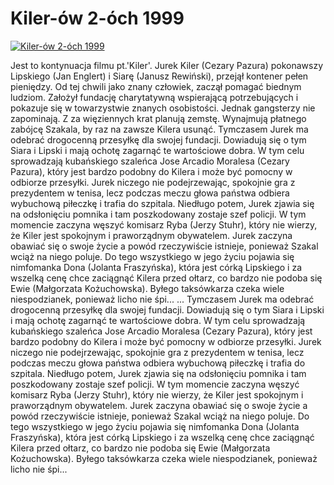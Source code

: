 Kiler-ów 2-óch 1999 
=============
[![Kiler-ów 2-óch 1999 ](http://vidos.pl/images/player.gif)](http://vidos.pl/kiler-ow-2-och-1999)

 Jest to kontynuacja filmu pt.'Kiler'. Jurek Kiler (Cezary Pazura) pokonawszy Lipskiego (Jan Englert) i Siarę (Janusz Rewiński), przejął kontener pełen pieniędzy. Od tej chwili jako znany człowiek, zaczął pomagać biednym ludziom. Założył fundację charytatywną wspierającą potrzebujących i pokazuje się w towarzystwie znanych osobistości. Jednak gangsterzy nie zapominają. Z za więziennych krat planują zemstę. Wynajmują płatnego zabójcę Szakala, by raz na zawsze Kilera usunąć. Tymczasem Jurek ma odebrać drogocenną przesyłkę dla swojej fundacji. Dowiadują się o tym Siara i Lipski i mają ochotę zagarnąć te wartościowe dobra. W tym celu sprowadzają kubańskiego szaleńca Jose Arcadio Moralesa (Cezary Pazura), który jest bardzo podobny do Kilera i może być pomocny w odbiorze przesyłki. Jurek niczego nie podejrzewając, spokojnie gra z prezydentem w tenisa, lecz podczas meczu głowa państwa odbiera wybuchową piłeczkę i trafia do szpitala. Niedługo potem, Jurek zjawia się na odsłonięciu pomnika i tam poszkodowany zostaje szef policji. W tym momencie zaczyna węszyć komisarz Ryba (Jerzy Stuhr), który nie wierzy, że Kiler jest spokojnym i praworządnym obywatelem. Jurek zaczyna obawiać się o swoje życie a powód rzeczywiście istnieje, ponieważ Szakal wciąż na niego poluje. Do tego wszystkiego w jego życiu pojawia się nimfomanka Dona (Jolanta Fraszyńska), która jest córką Lipskiego i za wszelką cenę chce zaciągnąć Kilera przed ołtarz, co bardzo nie podoba się Ewie (Małgorzata Kożuchowska). Byłego taksówkarza czeka wiele niespodzianek, ponieważ licho nie śpi...   ... Tymczasem Jurek ma odebrać drogocenną przesyłkę dla swojej fundacji. Dowiadują się o tym Siara i Lipski i mają ochotę zagarnąć te wartościowe dobra. W tym celu sprowadzają kubańskiego szaleńca Jose Arcadio Moralesa (Cezary Pazura), który jest bardzo podobny do Kilera i może być pomocny w odbiorze przesyłki. Jurek niczego nie podejrzewając, spokojnie gra z prezydentem w tenisa, lecz podczas meczu głowa państwa odbiera wybuchową piłeczkę i trafia do szpitala. Niedługo potem, Jurek zjawia się na odsłonięciu pomnika i tam poszkodowany zostaje szef policji. W tym momencie zaczyna węszyć komisarz Ryba (Jerzy Stuhr), który nie wierzy, że Kiler jest spokojnym i praworządnym obywatelem. Jurek zaczyna obawiać się o swoje życie a powód rzeczywiście istnieje, ponieważ Szakal wciąż na niego poluje. Do tego wszystkiego w jego życiu pojawia się nimfomanka Dona (Jolanta Fraszyńska), która jest córką Lipskiego i za wszelką cenę chce zaciągnąć Kilera przed ołtarz, co bardzo nie podoba się Ewie (Małgorzata Kożuchowska). Byłego taksówkarza czeka wiele niespodzianek, ponieważ licho nie śpi...
